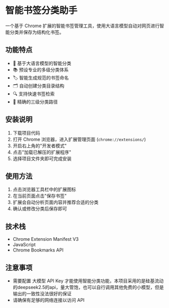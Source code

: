 # 智能书签分类助手

一个基于 Chrome 扩展的智能书签管理工具，使用大语言模型自动对网页进行智能分类并保存为结构化书签。

## 功能特点

- 🤖 基于大语言模型的智能分类
- 📚 预设专业的多级分类体系
- 🏷️ 智能生成规范的书签命名
- 🗂️ 自动创建分类目录结构
- 🔍 支持快速书签检索
- 🎯 精确的三级分类路径

## 安装说明

1. 下载项目代码
2. 打开 Chrome 浏览器，进入扩展管理页面 (`chrome://extensions/`)
3. 开启右上角的"开发者模式"
4. 点击"加载已解压的扩展程序"
5. 选择项目文件夹即可完成安装

## 使用方法

1. 点击浏览器工具栏中的扩展图标
2. 在当前页面点击"保存书签"
3. 扩展会自动分析页面内容并推荐合适的分类
4. 确认或修改分类后保存即可

## 技术栈

- Chrome Extension Manifest V3
- JavaScript
- Chrome Bookmarks API

## 注意事项

- 需要配置 大模型 API Key 才能使用智能分类功能，本项目采用的是硅基流动的deepseek2.5的api，量大管饱，也可以自行调用其他免费的小模型，但是输出的一致性没法很好的保证
- 请确保有足够的网络连接以访问 API
